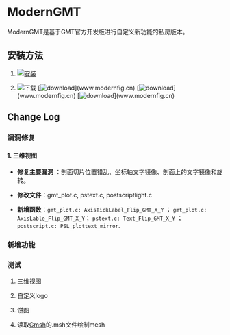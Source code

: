 
# ModernGMT

ModernGMT是基于GMT官方开发版进行自定义新功能的私房版本。

## 安装方法

1. [![安装](https://img.shields.io/badge/源码-编译安装-orange.svg)](install.md)

2. ![下载](https://img.shields.io/badge/二进制-安装包-orange.svg)   [![download](https://img.shields.io/badge/OSX-下载(制作中...)-green.svg)](www.modernfig.cn)  [![download](https://img.shields.io/badge/Windows-下载(制作中...)-green.svg)](www.modernfig.cn)  [![download](https://img.shields.io/badge/Linux-下载(制作中...)-green.svg)](www.modernfig.cn)


## Change Log

### 漏洞修复

#### 1. **三维视图**

* **修复主要漏洞** ：剖面切片位置错乱、坐标轴文字镜像、剖面上的文字镜像和旋转。

* **修改文件**：gmt_plot.c, pstext.c, postscriptlight.c

* **新增函数**：`gmt_plot.c: AxisTickLabel_Flip_GMT_X_Y` ；
 `gmt_plot.c: AxisLable_Flip_GMT_X_Y`； 
 `pstext.c: Text_Flip_GMT_X_Y` ；
 `postscript.c: PSL_plottext_mirror`. 


### 新增功能


### 测试

1. 三维视图

2. 自定义logo

3. 饼图

4. 读取[Gmsh](http://gmsh.info)的.msh文件绘制mesh
